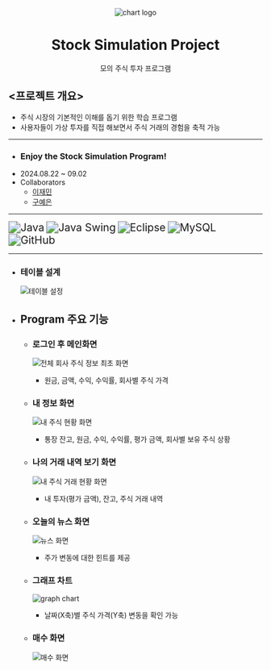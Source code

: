 <p align="center">
	<img src="https://github.com/user-attachments/assets/7e845990-cdbe-4990-8c58-1474ebbcc998" alt="chart logo">
</p>
 <h1 align="center">
	 Stock Simulation Project
 </h1>
<div align="center">
    모의 주식 투자 프로그램
</div>

## <프로젝트 개요>
- 주식 시장의 기본적인 이해를 돕기 위한 학습 프로그램
- 사용자들이 가상 투자를 직접 해보면서 주식 거래의 경험을 축적 가능
---
- ### Enjoy the Stock Simulation Program!
- 2024.08.22 ~ 09.02 
- Collaborators
	- [이재민](https://github.com/qwer123toy)
	- [구예은](https://github.com/goho11)
---
<img src="https://img.shields.io/badge/Java-007396?style=for-the-badge&logo=openJDK&logoColor=white" alt="Java" style="zoom: 1.5;" /> <img src="https://img.shields.io/badge/Java_Swing-5382A1?style=for-the-badge&logo=java&logoColor=white" alt="Java Swing" style="zoom: 1.5;" /> <img src="https://img.shields.io/badge/Eclipse-2C2255?style=for-the-badge&logo=eclipse&logoColor=white" alt="Eclipse" style="zoom: 1.5;" /> <img src="https://img.shields.io/badge/MySQL-4479A1?style=for-the-badge&logo=mysql&logoColor=white" alt="MySQL" style="zoom: 1.5;" /> <img src="https://img.shields.io/badge/GitHub-181717?style=for-the-badge&logo=github&logoColor=white" alt="GitHub" style="zoom: 1.5;" />

---
- ### 테이블 설계
	
	![테이블 설정](https://github.com/user-attachments/assets/071fa13c-b50a-4bc9-b332-ceddd12239f9)

- ## Program 주요 기능
	- ### 로그인 후 메인화면
		
		![전체 회사 주식 정보 최초 화면](https://github.com/user-attachments/assets/895b484d-0024-4d7d-89af-895cdff356b5)
		- 원금, 금액, 수익, 수익률, 회사별 주식 가격

	- ### 내 정보 화면
		
		![내 주식 현황 화면](https://github.com/user-attachments/assets/5c4d254f-de0b-4a46-9dad-bb2f8ce855ec)
		- 통장 잔고, 원금, 수익, 수익률, 평가 금액, 회사별 보유 주식 상황

	- ### 나의 거래 내역 보기 화면
		
		![내 주식 거래 현황 화면](https://github.com/user-attachments/assets/c0164455-506b-433a-8c9c-954d16a3d48c)
		- 내 투자(평가 금액), 잔고, 주식 거래 내역

	- ### 오늘의 뉴스 화면
		
		![뉴스 화면](https://github.com/user-attachments/assets/6c435d4a-2693-47c4-b14f-20792738367f)
		- 주가 변동에 대한 힌트를 제공

	- ### 그래프 차트
		
		![graph chart](https://github.com/user-attachments/assets/94d892f3-f79e-446a-b3b0-105c86ccf019)
		- 날짜(X축)별 주식 가격(Y축) 변동을 확인 가능

	- ### 매수 화면
		
		![매수 화면](https://github.com/user-attachments/assets/36b2001f-dbd6-49d6-841f-a5391354b537)



